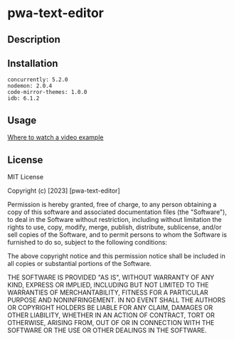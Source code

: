 # pwa-text-editor

## Description

## Installation
    concurrently: 5.2.0
    nodemon: 2.0.4
    code-mirror-themes: 1.0.0
    idb: 6.1.2

## Usage


[Where to watch a video example]()


## License
MIT License

Copyright (c) [2023] [pwa-text-editor]

Permission is hereby granted, free of charge, to any person obtaining a copy
of this software and associated documentation files (the "Software"), to deal
in the Software without restriction, including without limitation the rights
to use, copy, modify, merge, publish, distribute, sublicense, and/or sell
copies of the Software, and to permit persons to whom the Software is
furnished to do so, subject to the following conditions:

The above copyright notice and this permission notice shall be included in all
copies or substantial portions of the Software.

THE SOFTWARE IS PROVIDED "AS IS", WITHOUT WARRANTY OF ANY KIND, EXPRESS OR
IMPLIED, INCLUDING BUT NOT LIMITED TO THE WARRANTIES OF MERCHANTABILITY,
FITNESS FOR A PARTICULAR PURPOSE AND NONINFRINGEMENT. IN NO EVENT SHALL THE
AUTHORS OR COPYRIGHT HOLDERS BE LIABLE FOR ANY CLAIM, DAMAGES OR OTHER
LIABILITY, WHETHER IN AN ACTION OF CONTRACT, TORT OR OTHERWISE, ARISING FROM,
OUT OF OR IN CONNECTION WITH THE SOFTWARE OR THE USE OR OTHER DEALINGS IN THE
SOFTWARE.
